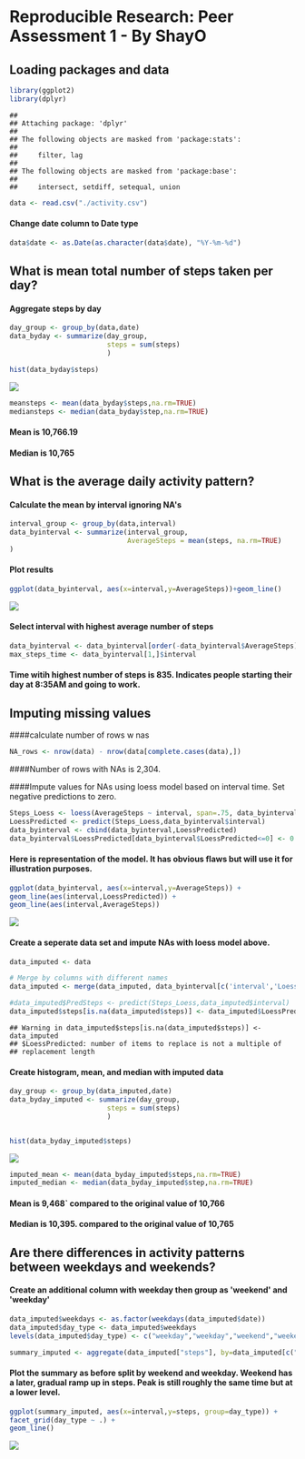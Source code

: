 # Reproducible Research: Peer Assessment 1 - By ShayO


## Loading packages and data 

```r
library(ggplot2)
library(dplyr)
```

```
## 
## Attaching package: 'dplyr'
## 
## The following objects are masked from 'package:stats':
## 
##     filter, lag
## 
## The following objects are masked from 'package:base':
## 
##     intersect, setdiff, setequal, union
```

```r
data <- read.csv("./activity.csv")
```

#### Change date column to Date type 

```r
data$date <- as.Date(as.character(data$date), "%Y-%m-%d")
```

## What is mean total number of steps taken per day?

#### Aggregate steps by day


```r
day_group <- group_by(data,date)
data_byday <- summarize(day_group,
                        steps = sum(steps)
                        )
```

```r
hist(data_byday$steps)
```

![](PA1_template_files/figure-html/unnamed-chunk-3-1.png) 

```r
meansteps <- mean(data_byday$steps,na.rm=TRUE)
mediansteps <- median(data_byday$step,na.rm=TRUE)
```

#### Mean is 10,766.19
#### Median is 10,765

## What is the average daily activity pattern?

#### Calculate the mean by interval ignoring NA's

```r
interval_group <- group_by(data,interval)
data_byinterval <- summarize(interval_group,
                             AverageSteps = mean(steps, na.rm=TRUE)
)
```
                                                          
#### Plot results

```r
ggplot(data_byinterval, aes(x=interval,y=AverageSteps))+geom_line()
```

![](PA1_template_files/figure-html/unnamed-chunk-5-1.png) 

#### Select interval with highest average number of steps

```r
data_byinterval <- data_byinterval[order(-data_byinterval$AverageSteps),]
max_steps_time <- data_byinterval[1,]$interval
```
#### Time witih highest number of steps is 835. Indicates people starting their day at 8:35AM and going to work.

## Imputing missing values

####calculate number of rows w nas


```r
NA_rows <- nrow(data) - nrow(data[complete.cases(data),]) 
```
####Number of rows with NAs is 2,304.

####Impute values for NAs using loess model based on interval time. Set negative predictions to zero.

```r
Steps_Loess <- loess(AverageSteps ~ interval, span=.75, data_byinterval)
LoessPredicted <- predict(Steps_Loess,data_byinterval$interval)
data_byinterval <- cbind(data_byinterval,LoessPredicted)
data_byinterval$LoessPredicted[data_byinterval$LoessPredicted<=0] <- 0 
```

#### Here is representation of the model. It has obvious flaws but will use it for illustration purposes.

```r
ggplot(data_byinterval, aes(x=interval,y=AverageSteps)) + 
geom_line(aes(interval,LoessPredicted)) +
geom_line(aes(interval,AverageSteps))
```

![](PA1_template_files/figure-html/unnamed-chunk-9-1.png) 

#### Create a seperate data set and impute NAs with loess model above.

```r
data_imputed <- data

# Merge by columns with different names
data_imputed <- merge(data_imputed, data_byinterval[c('interval','LoessPredicted')], by.x = "interval", by.y = "interval")

#data_imputed$PredSteps <- predict(Steps_Loess,data_imputed$interval)
data_imputed$steps[is.na(data_imputed$steps)] <- data_imputed$LoessPredicted
```

```
## Warning in data_imputed$steps[is.na(data_imputed$steps)] <- data_imputed
## $LoessPredicted: number of items to replace is not a multiple of
## replacement length
```

#### Create histogram, mean, and median with imputed data

```r
day_group <- group_by(data_imputed,date)
data_byday_imputed <- summarize(day_group,
                        steps = sum(steps)
                        )


hist(data_byday_imputed$steps)
```

![](PA1_template_files/figure-html/unnamed-chunk-11-1.png) 

```r
imputed_mean <- mean(data_byday_imputed$steps,na.rm=TRUE)
imputed_median <- median(data_byday_imputed$step,na.rm=TRUE)
```

#### Mean is 9,468` compared to the original value of 10,766
#### Median is 10,395. compared to the original value of 10,765

## Are there differences in activity patterns between weekdays and weekends?


#### Create an additional column with weekday then group as 'weekend' and 'weekday'

```r
data_imputed$weekdays <- as.factor(weekdays(data_imputed$date))
data_imputed$day_type <- data_imputed$weekdays
levels(data_imputed$day_type) <- c("weekday","weekday","weekend","weekend","weekday","weekday","weekday")

summary_imputed <- aggregate(data_imputed["steps"], by=data_imputed[c("day_type","interval")], FUN=mean)
```


#### Plot the summary as before split by weekend and weekday. Weekend has a later, gradual ramp up in steps. Peak is still roughly the same time but at a lower level.

```r
ggplot(summary_imputed, aes(x=interval,y=steps, group=day_type)) +
facet_grid(day_type ~ .) +
geom_line() 
```

![](PA1_template_files/figure-html/unnamed-chunk-13-1.png) 


